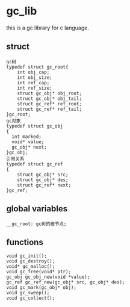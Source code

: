 gc_lib
======

this is a gc library for c language.


struct
-------
    gc树
    typedef struct gc_root{
        int obj_cap;
        int obj_size;
        int ref_cap;
        int ref_size;
        struct gc_obj* obj_root;
        struct gc_obj* obj_tail;
        struct gc_ref* ref_root;
        struct gc_ref* ref_tail;
    }gc_root;
    gc对象
    typedef struct gc_obj
    {
      int marked;
      void* value;
      gc_obj* next;
    }gc_obj;
    引用关系
    typedef struct gc_ref
    {
        struct gc_obj* src;
        struct gc_obj* des;
        struct gc_ref* next;
    }gc_ref;


global variables
-------
    __gc_root: gc树的根节点;

functions
-------
    void gc_init();
    void gc_destroy();
    void* gc_malloc();
    void gc_free(void* ptr);
    gc_obj gc_obj_new(void *value);
    gc_ref gc_ref_new(gc_obj* src, gc_obj* des);
    void gc_mark(gc_obj* obj);
    void gc_sweep();
    void gc_collect();
